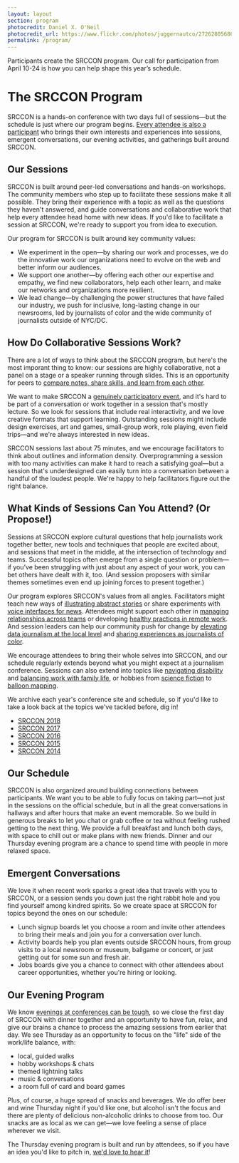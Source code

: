 ```yaml
---
layout: layout
section: program
photocredit: Daniel X. O'Neil
photocredit_url: https://www.flickr.com/photos/juggernautco/27262805686/
permalink: /program/
---
```


<p class="big-lead">Participants create the SRCCON program. Our call for participation from April 10-24 is how you can help shape this year&rsquo;s schedule.</p>

# The SRCCON Program

SRCCON is a hands-on conference with two days full of sessions—but the schedule is just where our program begins. [Every attendee is also a participant](/participation) who brings their own interests and experiences into sessions, emergent conversations, our evening activities, and gatherings built around SRCCON.

## Our Sessions

SRCCON is built around peer-led conversations and hands-on workshops. The community members who step up to facilitate these sessions make it all possible. They bring their experience with a topic as well as the questions they haven't answered, and guide conversations and collaborative work that help every attendee head home with new ideas. If you'd like to facilitate a session at SRCCON, we're ready to support you from idea to execution.

Our program for SRCCON is built around key community values:

* We experiment in the open—by sharing our work and processes, we do the innovative work our organizations need to evolve on the web and better inform our audiences.
* We support one another—by offering each other our expertise and empathy, we find new collaborators, help each other learn, and make our networks and organizations more resilient.
* We lead change—by challenging the power structures that have failed our industry, we push for inclusive, long-lasting change in our newsrooms, led by journalists of color and the wide community of journalists outside of NYC/DC.

## How Do Collaborative Sessions Work?

There are a lot of ways to think about the SRCCON program, but here's the most imporant thing to know: our sessions are highly collaborative, not a panel on a stage or a speaker running through slides. This is an opportunity for peers to [compare notes, share skills, and learn from each other](https://source.opennews.org/articles/srccon-great-conference-sessions/).

We want to make SRCCON a [genuinely participatory event](/participation), and it's hard to be part of a conversation or work together in a session that's mostly lecture. So we look for sessions that include real interactivity, and we love creative formats that support learning. Outstanding sessions might include design exercises, art and games, small-group work, role playing, even field trips—and we're always interested in new ideas.

SRCCON sessions last about 75 minutes, and we encourage facilitators to think about outlines and information density. Overprogramming a session with too many activities can make it hard to reach a satisfying goal—but a session that's underdesigned can easily turn into a conversation between a handful of the loudest people. We're happy to help facilitators figure out the right balance.

## What Kinds of Sessions Can You Attend? (Or Propose!)

Sessions at SRCCON explore cultural questions that help journalists work together better, new tools and techniques that people are excited about, and sessions that meet in the middle, at the intersection of technology and teams. Successful topics often emerge from a single question or problem—if you’ve been struggling with just about any aspect of your work, you can bet others have dealt with it, too. (And session proposers with similar themes sometimes even end up joining forces to present together.)

Our program explores SRCCON's values from all angles. Facilitators might teach new ways of [illustrating abstract stories](https://2016.srccon.org/schedule/#_session-illustrating-investigations) or share experiments with [voice interfaces for news](https://2018.srccon.org/schedule/#_session-voice-interfaces). Attendees might support each other in [managing relationships across teams](https://2018.srccon.org/schedule/#_session-navigating-technical-communication) or developing [healthy practices in remote work](https://2016.srccon.org/schedule/#_session-remote-work). And session leaders can help our community push for change by [elevating data journalism at the local level](https://2017.srccon.org/schedule/#_session-local-data-journalism) and [sharing experiences as journalists of color](https://2018.srccon.org/schedule/#_session-young-journalists-of-color).

We encourage attendees to bring their whole selves into SRCCON, and our schedule regularly extends beyond what you might expect at a journalism conference. Sessions can also extend into topics like [navigating disability](https://2018.srccon.org/schedule/#_session-disability-in-newsroom) and [balancing work with family life](https://2017.srccon.org/schedule/#_session-caregiving-journalism), or hobbies from [science fiction](https://2016.srccon.org/schedule/#_session-media-science-fiction) to [balloon mapping](https://2015.srccon.org/schedule/#_session-39).

We archive each year's conference site and schedule, so if you'd like to take a look back at the topics we've tackled before, dig in!

* [SRCCON 2018](https://2018.srccon.org/schedule/)
* [SRCCON 2017](https://2017.srccon.org/schedule/)
* [SRCCON 2016](https://2016.srccon.org/schedule/)
* [SRCCON 2015](https://2015.srccon.org/schedule/)
* [SRCCON 2014](https://2014.srccon.org/schedule/)

## Our Schedule

SRCCON is also organized around building connections between participants. We want you to be able to fully focus on taking part—not just in the sessions on the official schedule, but in all the great conversations in hallways and after hours that make an event memorable. So we build in generous breaks to let you chat or grab coffee or tea without feeling rushed getting to the next thing. We provide a full breakfast and lunch both days, with space to chill out or make plans with new friends. Dinner and our Thursday evening program are a chance to spend time with people in more relaxed space.

## Emergent Conversations

We love it when recent work sparks a great idea that travels with you to SRCCON, or a session sends you down just the right rabbit hole and you find yourself among kindred spirits. So we create space at SRCCON for topics beyond the ones on our schedule:

* Lunch signup boards let you choose a room and invite other attendees to bring their meals and join you for a conversation over lunch.
* Activity boards help you plan events outside SRCCON hours, from group visits to a local newsroom or museum, ballgame or concert, or just getting out for some sun and fresh air.
* Jobs boards give you a chance to connect with other attendees about career opportunities, whether you're hiring or looking.

## Our Evening Program

We know [evenings at conferences can be tough](https://opennews.org/blog/srccon-thursday/), so we close the first day of SRCCON with dinner together and an opportunity to have fun, relax, and give our brains a chance to process the amazing sessions from earlier that day. We see Thursday as an opportunity to focus on the "life" side of the work/life balance, with:

* local, guided walks
* hobby workshops & chats
* themed lightning talks
* music & conversations
* a room full of card and board games

Plus, of course, a huge spread of snacks and beverages. We do offer beer and wine Thursday night if you'd like one, but alcohol isn't the focus and there are plenty of delicious non-alcoholic drinks to choose from too. Our snacks are as local as we can get—we love feeling a sense of place wherever we visit.

The Thursday evening program is built and run by attendees, so if you have an idea you'd like to pitch in, [we'd love to hear it](mailto:srccon@opennews.org)!
